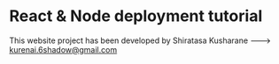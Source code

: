 # React & Node deployment tutorial
 
This website project has been developed by Shiratasa Kusharane ---> kurenai.6shadow@gmail.com